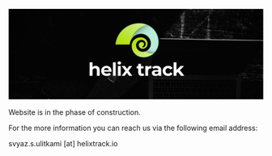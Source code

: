 ![JIRA alternative for the free world!](assets/Wide_Black.png)

Website is in the phase of construction.

For the more information you can reach us via the following email address: 

svyaz.s.ulitkami [at] helixtrack.io
